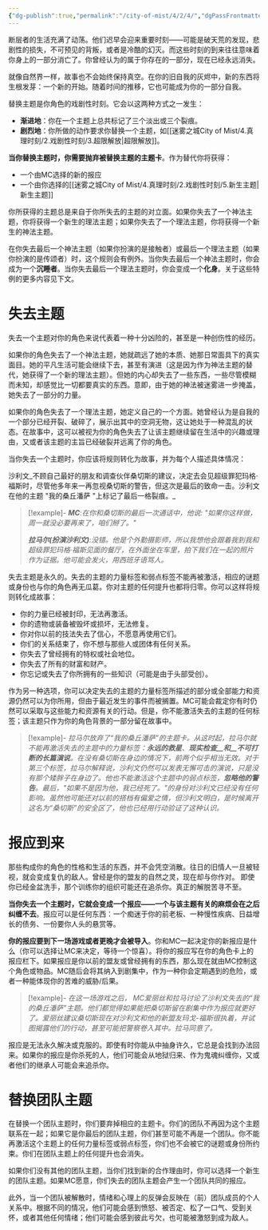 ```yaml
---
{"dg-publish":true,"permalink":"/city-of-mist/4/2/4/","dgPassFrontmatter":true}
---
```


断层者的生活充满了动荡。他们迟早会迎来重要时刻——可能是破天荒的发现，悲剧性的损失，不可预见的背叛，或者是冷酷的幻灭。而这些时刻的到来往往意味着你身上的一部分消亡了。你曾经认为的属于你存在的一部分，现在已经永远消失。

就像自然界一样，故事也不会始终保持真空。在你的旧自我的灰烬中，新的东西将生根发芽：一个新的开始。随着时间的推移，它也可能成为你的一部分自我。

替换主题是你角色的戏剧性时刻。它会以这两种方式之一发生：

- **渐进地**：你在一个主题上总共标记了三个淡出或三个裂痕。
- **剧烈地**：你所做的动作要求你替换一个主题，如[[迷雾之城City of Mist/4.真理时刻/2.戏剧性时刻/3.超限解放\|超限解放]]。

**当你替换主题时，你需要抛弃被替换主题的主题卡**。作为替代你将获得：

- 一个由MC选择的新的报应
- 一个由你选择的[[迷雾之城City of Mist/4.真理时刻/2.戏剧性时刻/5.新生主题\|新生主题]]

你所获得的主题总是来自于你所失去的主题的对立面。如果你失去了一个神法主题，你将获得一个新生的理法主题；如果你失去了一个理法主题，你将获得一个新生的神法主题。

在你失去最后一个神法主题（如果你扮演的是接触者）或最后一个理法主题（如果你扮演的是传颂者）时，这个规则会有例外。当你失去最后一个神法主题时，你会成为一个**沉睡者**。当你失去最后一个理法主题时，你会变成一个**化身**。关于这些特例的更多内容见下文。

# 失去主题
失去一个主题对你的角色来说代表着一种十分凶险的，甚至是一种创伤性的经历。

如果你的角色失去了一个神法主题，她就疏远了她的本质、她那日常面具下的真实面目。她的平凡生活可能会继续下去，甚至有演进（这是因为作为神法主题的替代，她获得了一个新的理法主题）。但她的内心却失去了一些东西，一些尽管模糊而未知，却感觉比一切都要真实的东西。意即，由于她的神法被迷雾进一步掩盖，她失去了一部分的力量。

如果你的角色失去了一个理法主题，她定义自己的一个方面。她曾经认为是自我的一个部分已经开裂、破碎了，展示出其中的空洞无物，这让她处于一种混乱的状态。在故事中，这可以被视为你的角色失去了让该主题继续留在生活中的兴趣或理由，又或者该主题的主旨已经破裂并远离了你的角色。

当你失去一个主题时，你应该将规则转化为故事，并为每个人描述具体情况：

沙利文_不顾自己最好的朋友和调查伙伴桑切斯的建议，决定去会见超级罪犯玛格·福斯时，尽管他多年来一再忽视桑切斯的警告，但这次是最后的致命一击。沙利文在他的主题 "我的桑丘潘萨 "上标记了最后一格裂痕。_

>[!example]- 
>_**MC**_:_在你和桑切斯的最后一次通话中，他说: "如果你这样做，周一就没必要再来了，咱们掰了。"_
>
>_**拉马尔(扮演沙利文)**:没错。他是个外勤摄影师，所以我想他会跟着我到我和超级罪犯玛格·福斯见面的餐厅，在外面坐在车里，拍下我们在一起的照片作为证据。他可能会发火，用西班牙语骂人。_

失去主题是永久的。失去的主题的力量标签和弱点标签不能再被激活，相应的谜题或身份也与你的角色再无瓜葛。你对主题的任何提升也都将归零。你可以这样将规则转化成故事：

- 你的力量已经被封印，无法再激活。
- 你的遗物或装备被毁坏或损坏，无法修复。
- 你对你以前的技法失去了信心，不愿意再使用它们。
- 你们的关系结束了，你不想与那些人或团体有任何关系。
- 你失去了曾经拥有的特权或社会地位。
- 你失去了所有的财富和财产。
- 你忘记或失去了你所拥有的一些知识（可能是由于头部受创）。

作为另一种选项，你可以决定失去的主题的力量标签所描述的部分或全部能力和资源仍然可以为你所用，但由于最近发生的事件而被搁置。MC可能会裁定你有时仍然可以采取与这些能力和资源有关的行动。但是，你不能激活失去的主题的任何标签；该主题只作为你的角色背景的一部分留在故事中。

>[!example]-
>_拉马尔放弃了“我的桑丘潘萨”的主题卡。从这时起，拉马尔就不能再激活失去的主题中的力量标签：__永远的救星__、__现实检查__和__不可打断的长篇演说__。在没有桑切斯在身边的情况下，前两个似乎相当无效。对于第三个标签，拉马尔解释说，沙利文仍然可以发表无懈可击的演说，只是没有那个矮胖子在身边了。他也不能激活这个主题中的弱点标签，__忽略他的警告__。最后，"如果不是因为他，我已经死了。"的身份对沙利文已经没有任何影响。虽然他可能还对以前的搭档有偏爱之情，但沙利文明白，是时候离开这名为“桑切斯”的安全区了，他也已经用行动验证了这种认识。_

# 报应到来

那些构成你的角色的性格和生活的东西，并不会凭空消散。往日的旧情人一旦被轻视，就会变成复仇的敌人。曾经是你的盟友的自然之灵，现在却与你作对。 即使你已经金盆洗手，那个训练你的组织可能还在追杀你。真正的解脱苦寻不至。

**当你失去一个主题时，它就会变成一个报应——一个与该主题有关的麻烦会在之后纠缠不去**。报应可以是任何东西：一个痴迷于你的前老板、一种慢性疾病、日益增长的债务、一份要你人头的悬赏等。

**你的报应要到下一场游戏或者更晚才会被导入**。你和MC一起决定你的新报应是什么（你可以选择让MC来决定，等待一个惊喜）。将你的报应写在你的角色卡上的报应栏下。如果报应是你以前的盟友或曾经拥有的东西，那么现在就由MC控制这个角色或物品。MC随后会将其纳入到剧集中，作为一种你会定期遇到的危险，或者一种能体现你的苦难的威胁/后果。

>[!example]-
>_在这一场游戏之后， MC爱丽丝和拉马讨论了沙利文失去的“我的桑丘潘萨”主题。他们都觉得如果能把桑切斯留在剧集中作为报应就更好了。爱丽丝建议桑切斯现在对沙利文和他的新盟友玛戈-福斯很执着，并试图揭露他们的行动，甚至可能把警察卷入其中。拉马同意了。_

报应是无法永久解决或克服的。即使有时你能从中抽身许久，它总是会找到办法回来。如果你的报应是你杀死的人，他们可能会从地狱归来、作为鬼魂纠缠你，又或者他们的继承人可能会来追杀你。

# 替换团队主题
在替换一个团队主题时，你们要弃掉相应的主题卡。你们的团队不再因为这个主题联系在一起；如果它是你最后的团队主题，你们甚至可能不再是一个团队。你不能再激活这个主题上的任何力量标签或弱点标签，你们也不会被它的谜题或身份所约束。你们在团队主题上的任何提升也会消失。

如果你们没有其他的团队主题，当你们找到新的合作理由时，你可以选择一个新生的团队主题。如果MC愿意，你们失去的团队主题会产生一个团队共同的报应。

此外，当一个团队被解散时，情绪和心理上的反弹会反映在（前）团队成员的个人关系中。根据不同的情况，他们可能会感到愤怒、被否定、松了一口气、受到关怀，或者其他任何情绪；他们可能会感到彼此亏欠，也可能被激怒到成为敌人。